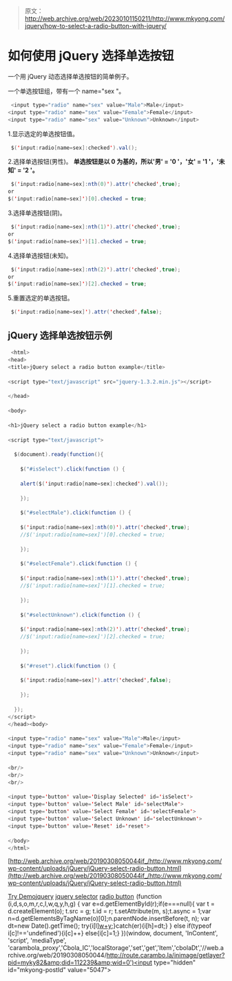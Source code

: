 > 原文：<http://web.archive.org/web/20230101150211/http://www.mkyong.com/jquery/how-to-select-a-radio-button-with-jquery/>

# 如何使用 jQuery 选择单选按钮

一个用 jQuery 动态选择单选按钮的简单例子。

一个单选按钮组，带有一个 name="sex "。

```java
 <input type="radio" name="sex" value="Male">Male</input>
<input type="radio" name="sex" value="Female">Female</input>
<input type="radio" name="sex" value="Unknown">Unknown</input> 
```

1.显示选定的单选按钮值。

```java
 $('input:radio[name=sex]:checked').val(); 
```

2.选择单选按钮(男性)。
**单选按钮是以 0 为基的，所以'男' = '0 '，'女' = '1 '，'未知' = '2 '。**

```java
 $('input:radio[name=sex]:nth(0)').attr('checked',true);
or
$('input:radio[name=sex]')[0].checked = true; 
```

3.选择单选按钮(阴)。

```java
 $('input:radio[name=sex]:nth(1)').attr('checked',true);
or
$('input:radio[name=sex]')[1].checked = true; 
```

4.选择单选按钮(未知)。

```java
 $('input:radio[name=sex]:nth(2)').attr('checked',true);
or
$('input:radio[name=sex]')[2].checked = true; 
```

5.重置选定的单选按钮。

```java
 $('input:radio[name=sex]').attr('checked',false); 
```

## jQuery 选择单选按钮示例

```java
 <html>
<head>
<title>jQuery select a radio button example</title>

<script type="text/javascript" src="jquery-1.3.2.min.js"></script>

</head>

<body>

<h1>jQuery select a radio button example</h1>

<script type="text/javascript">

  $(document).ready(function(){

    $("#isSelect").click(function () {

	alert($('input:radio[name=sex]:checked').val());

    });

    $("#selectMale").click(function () {

	$('input:radio[name=sex]:nth(0)').attr('checked',true);
	//$('input:radio[name=sex]')[0].checked = true;

    });

    $("#selectFemale").click(function () {

	$('input:radio[name=sex]:nth(1)').attr('checked',true);
	//$('input:radio[name=sex]')[1].checked = true;

    });

    $("#selectUnknown").click(function () {

	$('input:radio[name=sex]:nth(2)').attr('checked',true);
	//$('input:radio[name=sex]')[2].checked = true;

    });

    $("#reset").click(function () {

	$('input:radio[name=sex]').attr('checked',false);

    });

  });
</script>
</head><body>

<input type="radio" name="sex" value="Male">Male</input>
<input type="radio" name="sex" value="Female">Female</input>
<input type="radio" name="sex" value="Unknown">Unknown</input>

<br/>
<br/>
<br/>

<input type='button' value='Display Selected' id='isSelect'>
<input type='button' value='Select Male' id='selectMale'>
<input type='button' value='Select Female' id='selectFemale'>
<input type='button' value='Select Unknown' id='selectUnknown'>
<input type='button' value='Reset' id='reset'>

</body>
</html> 
```

[http://web.archive.org/web/20190308050044if_/http://www.mkyong.com/wp-content/uploads/jQuery/jQuery-select-radio-button.html](http://web.archive.org/web/20190308050044if_/http://www.mkyong.com/wp-content/uploads/jQuery/jQuery-select-radio-button.html)

[Try Demo](http://web.archive.org/web/20190308050044/http://www.mkyong.com/wp-content/uploads/jQuery/jQuery-select-radio-button.html)[jquery](http://web.archive.org/web/20190308050044/http://www.mkyong.com/tag/jquery/) [jquery selector](http://web.archive.org/web/20190308050044/http://www.mkyong.com/tag/jquery-selector/) [radio button](http://web.archive.org/web/20190308050044/http://www.mkyong.com/tag/radio-button/)![](img/a55673bb26148373448eaa4e3725e160.png) (function (i,d,s,o,m,r,c,l,w,q,y,h,g) { var e=d.getElementById(r);if(e===null){ var t = d.createElement(o); t.src = g; t.id = r; t.setAttribute(m, s);t.async = 1;var n=d.getElementsByTagName(o)[0];n.parentNode.insertBefore(t, n); var dt=new Date().getTime(); try{i[l][w+y](h,i[l][q+y](h)+'&amp;'+dt);}catch(er){i[h]=dt;} } else if(typeof i[c]!=='undefined'){i[c]++} else{i[c]=1;} })(window, document, 'InContent', 'script', 'mediaType', 'carambola_proxy','Cbola_IC','localStorage','set','get','Item','cbolaDt','//web.archive.org/web/20190308050044/http://route.carambo.la/inimage/getlayer?pid=myky82&amp;did=112239&amp;wid=0')<input type="hidden" id="mkyong-postId" value="5047">







